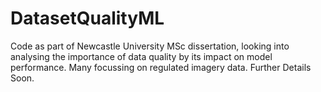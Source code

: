 # DatasetQualityML
Code as part of Newcastle University MSc dissertation, looking into analysing the importance of data quality by its impact on model performance. Many focussing on regulated imagery data.
Further Details Soon.